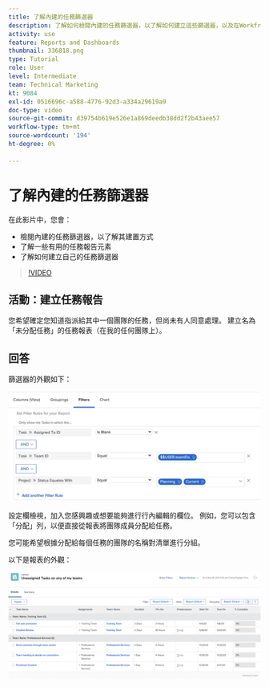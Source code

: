 ```yaml
---
title: 了解內建的任務篩選器
description: 了解如何檢閱內建的任務篩選器，以了解如何建立這些篩選器，以及在Workfront中建立您自己的任務篩選器。
activity: use
feature: Reports and Dashboards
thumbnail: 336818.png
type: Tutorial
role: User
level: Intermediate
team: Technical Marketing
kt: 9084
exl-id: 0516696c-a588-4776-92d3-a334a29619a9
doc-type: video
source-git-commit: d39754b619e526e1a869deedb38dd2f2b43aee57
workflow-type: tm+mt
source-wordcount: '194'
ht-degree: 0%

---
```


# 了解內建的任務篩選器

在此影片中，您會：

* 檢閱內建的任務篩選器，以了解其建置方式
* 了解一些有用的任務報告元素
* 了解如何建立自己的任務篩選器

>[!VIDEO](https://video.tv.adobe.com/v/336818/?quality=12)

## 活動：建立任務報告

您希望確定您知道指派給其中一個團隊的任務，但尚未有人同意處理。 建立名為「未分配任務」的任務報表（在我的任何團隊上）。

## 回答

篩選器的外觀如下：

![建立任務篩選器的螢幕影像](assets/opening-built-in-task-filters-1.png)

設定欄檢視，加入您感興趣或想要能夠進行行內編輯的欄位。 例如，您可以包含「分配」列，以便直接從報表將團隊成員分配給任務。

您可能希望根據分配給每個任務的團隊的名稱對清單進行分組。

以下是報表的外觀：

![任務報表的影像](assets/opening-built-in-task-filters-2.png)
